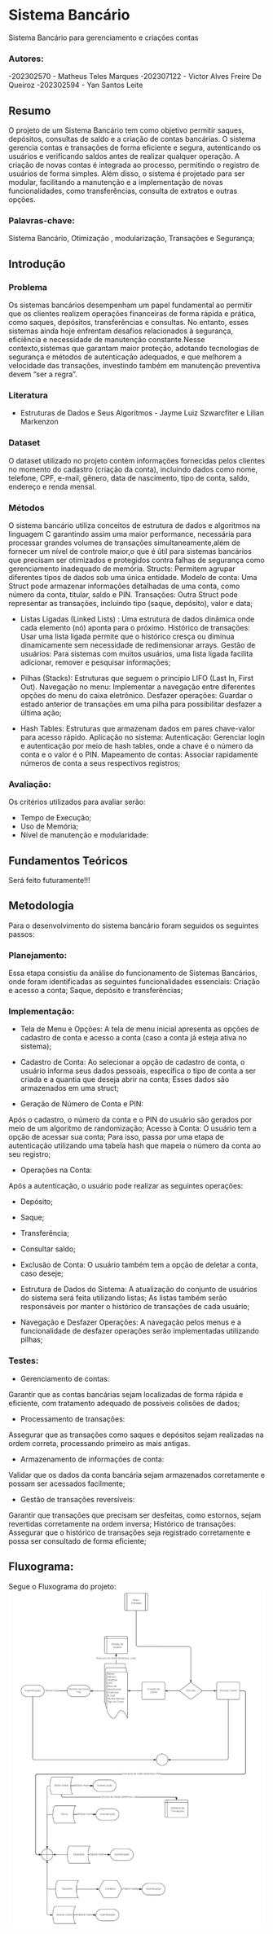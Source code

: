 # Sistema Bancário
Sistema Bancário para gerenciamento e criações contas 

### Autores: 


-202302570 - Matheus Teles Marques 
-202307122 - Victor Alves Freire De Queiroz
-202302594 - Yan Santos Leite



## Resumo

O projeto de um Sistema Bancário tem como objetivo permitir saques, depósitos, consultas de saldo e a criação de contas bancárias.
O sistema gerencia contas e transações de forma eficiente e segura, autenticando os usuários e verificando saldos antes de realizar 
qualquer operação. A criação de novas contas é integrada ao processo, permitindo o registro de usuários de forma simples. Além disso,
o sistema é projetado para ser modular, facilitando a manutenção e a implementação de novas funcionalidades, como transferências,
consulta de extratos e outras opções.

### Palavras-chave: 
Sistema Bancário, Otimização , modularização, Transações e Segurança; 



## Introdução

### Problema
Os sistemas bancários desempenham um papel fundamental ao permitir que os clientes realizem operações financeiras de forma rápida e prática, como saques, depósitos, transferências e consultas. No entanto, esses sistemas ainda hoje enfrentam desafios relacionados à segurança, eficiência e necessidade de manutenção constante.Nesse contexto,sistemas que garantam maior proteção, adotando tecnologias de segurança e métodos de autenticação adequados, e que melhorem a velocidade das transações, investindo também em manutenção preventiva devem “ser a regra”.

### Literatura

* Estruturas de Dados e Seus Algoritmos - Jayme Luiz Szwarcfiter e Lilian Markenzon

### Dataset

O dataset utilizado no projeto contém informações fornecidas pelos clientes no momento do cadastro (criação da conta), incluindo dados como nome, telefone, CPF, e-mail, gênero, data de nascimento, tipo de conta, saldo, endereço e renda mensal.

### Métodos

O sistema bancário utiliza conceitos de estrutura de dados e algoritmos na linguagem C garantindo assim uma maior performance, necessária para processar grandes volumes de transações simultaneamente,além de fornecer um nível de controle maior,o que é útil para sistemas bancários que precisam ser otimizados e protegidos contra falhas de segurança como gerenciamento inadequado de memória.
Structs: Permitem agrupar diferentes tipos de dados sob uma única entidade. Modelo de conta: Uma Struct pode armazenar informações detalhadas de uma conta, como número da conta, titular, saldo e PIN. Transações: Outra Struct pode representar as transações, incluindo tipo (saque, depósito), valor e data;

* Listas Ligadas (Linked Lists) :
Uma estrutura de dados dinâmica onde cada elemento (nó) aponta para o próximo. Histórico de transações: Usar uma lista ligada permite que o histórico cresça ou diminua dinamicamente sem necessidade de redimensionar arrays. Gestão de usuários: Para sistemas com muitos usuários, uma lista ligada facilita adicionar, remover e pesquisar informações;


* Pilhas (Stacks):
Estruturas que seguem o princípio LIFO (Last In, First Out). Navegação no menu: Implementar a navegação entre diferentes opções do menu do caixa eletrônico. Desfazer operações: Guardar o estado anterior de transações em uma pilha para possibilitar desfazer a última ação;


* Hash Tables:
Estruturas que armazenam dados em pares chave-valor para acesso rápido. Aplicação no sistema: Autenticação: Gerenciar login e autenticação por meio de hash tables, onde a chave é o número da conta e o valor é o PIN. Mapeamento de contas: Associar rapidamente números de conta a seus respectivos registros;


### Avaliação:

Os critérios utilizados para avaliar serão:
   * Tempo de Execução;
   * Uso de Memória; 
   * Nível de manutenção e modularidade:

## Fundamentos Teóricos


Será feito futuramente!!!

## Metodologia


Para o  desenvolvimento do sistema bancário foram seguidos os seguintes passos:

### Planejamento:

Essa etapa  consistiu da análise do funcionamento de Sistemas Bancários, onde foram identificadas as seguintes funcionalidades essenciais:
Criação e acesso a conta;
Saque, depósito e transferências;

### Implementação:

* Tela de Menu e Opções: A tela de menu inicial apresenta as opções de cadastro de conta e acesso a conta (caso a conta já esteja ativa no sistema);

* Cadastro de Conta: Ao selecionar a opção de cadastro de conta, o usuário informa seus dados pessoais, especifica o tipo de conta a ser criada e a quantia que deseja abrir na conta;
Esses dados são armazenados em uma struct;

* Geração de Número de Conta e PIN:

Após o cadastro, o número da conta e o PIN do usuário são gerados por meio de um algoritmo de randomização;
Acesso à Conta: O usuário tem a opção de acessar sua conta;
Para isso, passa por uma etapa de autenticação utilizando uma tabela hash que mapeia o número da conta ao seu registro;

* Operações na Conta:

Após a autenticação, o usuário pode realizar as seguintes operações:

 * Depósito;
 * Saque;
 * Transferência;
 * Consultar saldo;

* Exclusão de Conta:
O usuário também tem a opção de deletar a conta, caso deseje;

* Estrutura de Dados do Sistema:
A atualização do conjunto de usuários do sistema será feita utilizando listas;
As listas também serão responsáveis por manter o histórico de transações de cada usuário;

* Navegação e Desfazer Operações:
A navegação pelos menus e a funcionalidade de desfazer operações serão implementadas utilizando pilhas;

### Testes:

* Gerenciamento de contas:

Garantir que as contas bancárias sejam localizadas de forma rápida e eficiente, com tratamento adequado de possíveis colisões de dados;

* Processamento de transações:

Assegurar que as transações como saques e depósitos sejam realizadas na ordem correta, processando primeiro as mais antigas.

* Armazenamento de informações de conta:

Validar que os dados da conta bancária sejam armazenados corretamente e possam ser acessados facilmente;

* Gestão de transações reversíveis:

Garantir que transações que precisam ser desfeitas, como estornos, sejam revertidas corretamente na ordem inversa;
Histórico de transações: Assegurar que o histórico de transações seja registrado corretamente e possa ser consultado de forma eficiente;


## Fluxograma: 

Segue o Fluxograma do projeto: 
![Fluxograma do Projeto](assets/FluxogramaFinal.jpg)

